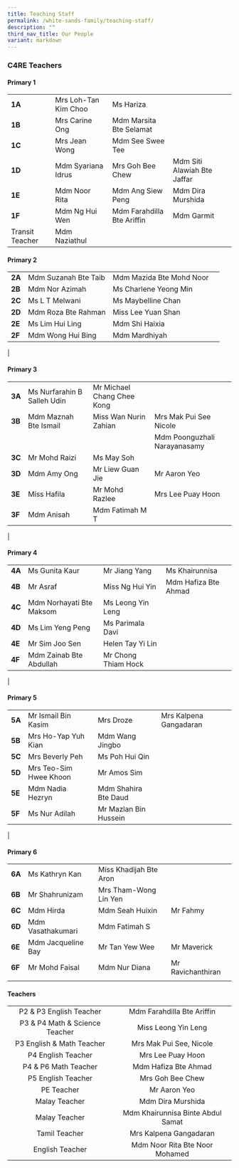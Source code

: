 ```yaml
---
title: Teaching Staff
permalink: /white-sands-family/teaching-staff/
description: ""
third_nav_title: Our People
variant: markdown
---
```

### **C4RE Teachers**
#### **Primary 1**

|  |  |  |  |
|---|---|---|---|
| **1A** | Mrs Loh-Tan Kim Choo |  Ms Hariza |
| **1B** | Mrs Carine Ong | Mdm Marsita Bte Selamat | 
| **1C** | Mrs Jean Wong | Mdm See Swee Tee |
| **1D** | Mdm Syariana Idrus | Mrs Goh Bee Chew | Mdm Siti Alawiah Bte Jaffar
| **1E** | Mdm Noor Rita | Mdm Ang Siew Peng | Mdm Dira Murshida |
| **1F** | Mdm Ng Hui Wen | Mdm Farahdilla Bte Ariffin | Mdm Garmit  |
| Transit Teacher | Mdm Naziathul  |


#### **Primary 2**

|  |  |  |  |
|---|---|---|---|
| **2A** | Mdm Suzanah Bte Taib | Mdm Mazida Bte Mohd Noor  |
| **2B** | Mdm Nor Azimah | Ms Charlene Yeong Min | 
| **2C** | Ms L T Melwani | Ms Maybelline Chan |
| **2D** | Mdm Roza Bte Rahman | Miss Lee Yuan Shan |
| **2E** | Ms Lim Hui Ling | Mdm Shi Haixia | 
| **2F** | Mdm Wong Hui Bing | Mdm Mardhiyah |
|

#### **Primary 3**

|  |  |  |  |
|---|---|---|---|
| **3A** | Ms Nurfarahin B Salleh Udin | Mr Michael Chang Chee Kong |
| **3B** | Mdm Maznah Bte Ismail | Miss Wan Nurin Zahian | Mrs Mak Pui See Nicole  
|   |  ||  Mdm Poonguzhali Narayanasamy 
| **3C** | Mr Mohd Raizi | Ms May Soh |
| **3D** | Mdm Amy Ong | Mr Liew Guan Jie | Mr Aaron Yeo |
| **3E** | Miss Hafila | Mr Mohd Razlee | Mrs Lee Puay Hoon |
| **3F** | Mdm Anisah | Mdm Fatimah M T |
|



#### **Primary 4**

|  |  |  |  |
|---|---|---|---|
| **4A** | Ms Gunita Kaur | Mr Jiang Yang | Ms Khairunnisa  |
| **4B** | Mr Asraf  | Miss Ng Hui Yin | Mdm Hafiza Bte Ahmad |
| **4C** | Mdm Norhayati Bte Maksom | Ms Leong Yin Leng |  |
| **4D** | Ms Lim Yeng Peng | Ms Parimala Davi |  |
| **4E** | Mr Sim Joo Sen | Helen Tay Yi Lin |   |
| **4F** | Mdm Zainab Bte Abdullah | Mr Chong Thiam Hock |  |
|

#### **Primary 5**

|  |  |  |  |
|---|---|---|---|
| **5A** | Mr Ismail Bin Kasim | Mrs Droze |  Mrs Kalpena Gangadaran |
| **5B** | Mrs Ho-Yap Yuh Kian | Mdm Wang Jingbo |
| **5C** | Mrs Beverly Peh | Ms Poh Hui Qin |
| **5D** | Mrs Teo-Sim Hwee Khoon | Mr Amos Sim | 
| **5E** | Mdm Nadia Hezryn | Mdm Shahira Bte Daud |
| **5F** | Ms Nur Adilah | Mr Mazlan Bin Hussein |
|


#### **Primary 6**

|  |  |  |  |
|---|---|---|---|
| **6A** | Ms Kathryn Kan | Miss Khadijah Bte Aron |
| **6B** | Mr Shahrunizam | Mrs Tham-Wong Lin Yen |
| **6C** | Mdm Hirda | Mdm Seah Huixin | Mr Fahmy |
| **6D** | Mdm Vasathakumari | Mdm Fatimah S |
| **6E** | Mdm Jacqueline Bay | Mr Tan Yew Wee | Mr Maverick
| **6F** | Mr Mohd Faisal | Mdm Nur Diana | Mr Ravichanthiran
|  |  |  |   |




#### **Teachers**

|  |  |
|:---:|:---:|
| P2 & P3 English Teacher | Mdm Farahdilla Bte Ariffin |
| P3 & P4 Math & Science Teacher | Miss Leong Yin Leng |
| P3 English & Math Teacher | Mrs Mak Pui See, Nicole |
| P4 English Teacher | Mrs Lee Puay Hoon |
| P4 & P6 Math Teacher | Mdm Hafiza Bte Ahmad |
| P5 English Teacher | Mrs Goh Bee Chew |
| PE Teacher | Mr Aaron Yeo |
| Malay Teacher | Mdm Dira Murshida |
| Malay Teacher | Mdm Khairunnisa Binte Abdul Samat
| Tamil Teacher | Mrs Kalpena Gangadaran |
| English Teacher | Mdm Noor Rita Bte Noor Mohamed  |